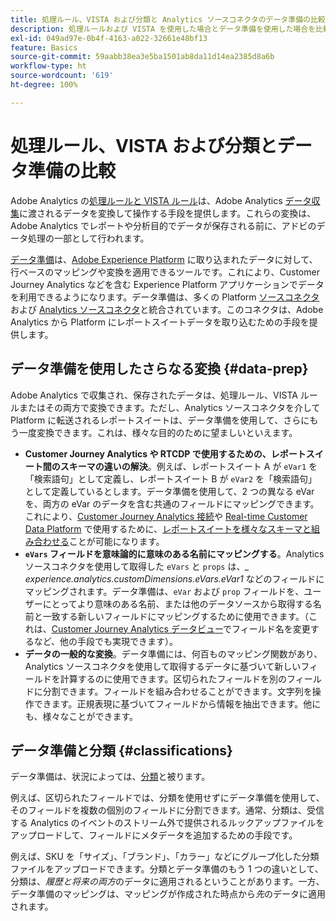 ```yaml
---
title: 処理ルール、VISTA および分類と Analytics ソースコネクタのデータ準備の比較
description: 処理ルールおよび VISTA を使用した場合とデータ準備を使用した場合を比較し、データ変換について学ぶ
exl-id: 049ad97e-0b4f-4163-a022-32661e48bf13
feature: Basics
source-git-commit: 59aabb38ea3e5ba1501ab8da11d14ea2385d8a6b
workflow-type: ht
source-wordcount: '619'
ht-degree: 100%

---
```


# 処理ルール、VISTA および分類とデータ準備の比較

Adobe Analytics の[処理ルールと VISTA ルール](https://experienceleague.adobe.com/docs/analytics/admin/admin-tools/processing-rules/processing-rules-configuration/processing-rule-order.html?lang=ja)は、Adobe Analytics [データ収集](https://experienceleague.adobe.com/docs/analytics/analyze/reports-analytics/reporting-interface/overview-data-collection.html?lang=ja)に渡されるデータを変換して操作する手段を提供します。これらの変換は、Adobe Analytics でレポートや分析目的でデータが保存される前に、アドビのデータ処理の一部として行われます。

[データ準備](https://experienceleague.adobe.com/docs/experience-platform/data-prep/home.html?lang=ja)は、[Adobe Experience Platform](https://experienceleague.adobe.com/docs/experience-platform.html?lang=ja) に取り込まれたデータに対して、行ベースのマッピングや変換を適用できるツールです。これにより、Customer Journey Analytics などを含む Experience Platform アプリケーションでデータを利用できるようになります。データ準備は、多くの Platform [ソースコネクタ](https://experienceleague.adobe.com/docs/experience-platform/sources/home.html?lang=ja)および [Analytics ソースコネクタ](https://experienceleague.adobe.com/docs/experience-platform/sources/ui-tutorials/create/adobe-applications/analytics.html?lang=ja)と統合されています。このコネクタは、Adobe Analytics から Platform にレポートスイートデータを取り込むための手段を提供します。

## データ準備を使用したさらなる変換 {#data-prep}

Adobe Analytics で収集され、保存されたデータは、処理ルール、VISTA ルールまたはその両方で変換できます。ただし、Analytics ソースコネクタを介して Platform に転送されるレポートスイートは、データ準備を使用して、さらにもう一度変換できます。これは、様々な目的のために望ましいといえます。

* **Customer Journey Analytics や RTCDP で使用するための、レポートスイート間のスキーマの違いの解決**。例えば、レポートスイート A が `eVar1` を「検索語句」として定義し、レポートスイート B が `eVar2` を「検索語句」として定義しているとします。データ準備を使用して、2 つの異なる eVar を、両方の eVar のデータを含む共通のフィールドにマッピングできます。これにより、[Customer Journey Analytics 接続](/help/connections/overview.md)や [Real-time Customer Data Platform](https://experienceleague.adobe.com/docs/platform-learn/tutorials/application-services/rtcdp/understanding-the-real-time-customer-data-platform.html?lang=ja) で使用するために、[レポートスイートを様々なスキーマと組み合わせる](https://experienceleague.adobe.com/docs/analytics-platform/using/cja-usecases/combine-report-suites.html?lang=ja)ことが可能になります。
* **`eVars` フィールドを意味論的に意味のある名前にマッピングする**。Analytics ソースコネクタを使用して取得した `eVars` と `props` は、_\_ experience.analytics.customDimensions.eVars.eVar1_ などのフィールドにマッピングされます。データ準備は、`eVar` および `prop` フィールドを、ユーザーにとってより意味のある名前、または他のデータソースから取得する名前と一致する新しいフィールドにマッピングするために使用できます。（これは、[Customer Journey Analytics データビュー](/help/data-views/create-dataview.md)でフィールド名を変更するなど、他の手段でも実現できます）。
* **データの一般的な変換**。データ準備には、何百ものマッピング関数があり、Analytics ソースコネクタを使用して取得するデータに基づいて新しいフィールドを計算するのに使用できます。区切られたフィールドを別のフィールドに分割できます。フィールドを組み合わせることができます。文字列を操作できます。正規表現に基づいてフィールドから情報を抽出できます。他にも、様々なことができます。

## データ準備と分類 {#classifications}

データ準備は、状況によっては、[分類](https://experienceleague.adobe.com/docs/analytics/components/classifications/c-classifications.html?lang=ja)と被ります。

例えば、区切られたフィールドでは、分類を使用せずにデータ準備を使用して、そのフィールドを複数の個別のフィールドに分割できます。通常、分類は、受信する Analytics のイベントのストリーム外で提供されるルックアップファイルをアップロードして、フィールドにメタデータを追加するための手段です。

例えば、SKU を「サイズ」、「ブランド」、「カラー」などにグループ化した分類ファイルをアップロードできます。分類とデータ準備のもう 1 つの違いとして、分類は、_履歴と将来の両方_&#x200B;のデータに適用されるということがあります。一方、データ準備のマッピングは、マッピングが作成された時点から&#x200B;_先_&#x200B;のデータに適用されます。
